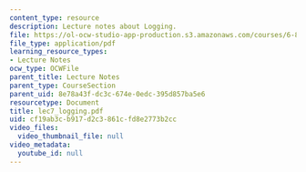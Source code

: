 ```yaml
---
content_type: resource
description: Lecture notes about Logging.
file: https://ol-ocw-studio-app-production.s3.amazonaws.com/courses/6-824-distributed-computer-systems-engineering-spring-2006/cf19ab3cb917d2c3861cfd8e2773b2cc_lec7_logging.pdf
file_type: application/pdf
learning_resource_types:
- Lecture Notes
ocw_type: OCWFile
parent_title: Lecture Notes
parent_type: CourseSection
parent_uid: 8e78a43f-dc3c-674e-0edc-395d857ba5e6
resourcetype: Document
title: lec7_logging.pdf
uid: cf19ab3c-b917-d2c3-861c-fd8e2773b2cc
video_files:
  video_thumbnail_file: null
video_metadata:
  youtube_id: null
---
```

